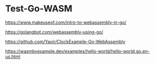 # Test-Go-WASM

https://www.makeuseof.com/intro-to-webassembly-in-go/

https://golangbot.com/webassembly-using-go/

https://github.com/Yaoir/ClockExample-Go-WebAssembly

https://wasmbyexample.dev/examples/hello-world/hello-world.go.en-us.html


